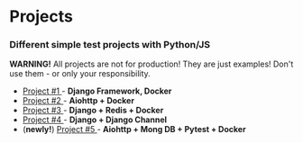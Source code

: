 # Projects

### Different simple test projects with Python/JS

**WARNING!**
All projects are not for production! They are just examples! Don't use them - or only your responsibility.

- [Project #1 ](project1/) - **Django Framework, Docker**
- [Project #2 ](project2/) - **Aiohttp + Docker**
- [Project #3 ](project3/) - **Django + Redis + Docker**
- [Project #4 ](project4/) - **Django + Django Channel**
- (**newly!**) [Project #5 ](project5/) - **Aiohttp + Mong DB + Pytest + Docker**

